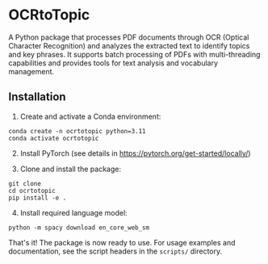 # OCRtoTopic

A Python package that processes PDF documents through OCR (Optical Character Recognition) and analyzes the extracted text to identify topics and key phrases. It supports batch processing of PDFs with multi-threading capabilities and provides tools for text analysis and vocabulary management.

## Installation

1. Create and activate a Conda environment:
```
conda create -n ocrtotopic python=3.11
conda activate ocrtotopic
```

2. Install PyTorch (see details in https://pytorch.org/get-started/locally/)

3. Clone and install the package:
```
git clone
cd ocrtotopic
pip install -e .
```

4. Install required language model:
```
python -m spacy download en_core_web_sm
```

That's it! The package is now ready to use. For usage examples and documentation, see the script headers in the `scripts/` directory.
